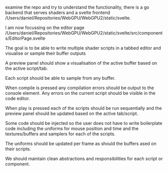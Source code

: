 examine the repo and try to understand the functionality, there is a go backend that serves shaders and a svelte frontend /Users/daniel/Repositories/WebGPU/WebGPU2/static/svelte.

I am now focussing on the editor page /Users/daniel/Repositories/WebGPU/WebGPU2/static/svelte/src/components/EditorPage.svelte

The goal is to be able to write multiple shader scripts in a tabbed editor and visualise or sample their buffer outputs

A preview panel should show a visualisation of the active buffer based on the active script/tab.

Each script should be able to sample from any buffer.

When compile is pressed any compilation errors should be output to the console element. Any errors on the current script should be visible in the code editor.

When play is pressed each of the scripts should be run sequentially and the preview panel should be updated based on the active tab/script.

Some code should be injected so the user does not have to write boilerplate code including the uniforms for mouse position and time and the textures/buffers and samplers for each of the scripts.

The uniforms should be updated per frame as should the buffers ased on their scripts.

We should maintain clean abstractions and responsibilities for each script or component.